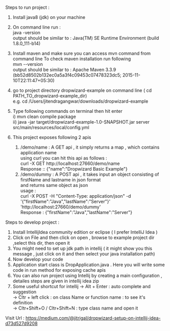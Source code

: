 Steps to run project :
1. Install java8 (jdk) on your machine 
2. On command line run :    
     java -version  
   output should be similar to : Java(TM) SE Runtime Environment (build 1.8.0_111-b14)
2. Install maven  and make sure you can access mvn command from command line 
   To check maven installation run following   
    mvn --version  
    output should be similar to : Apache Maven 3.3.9 (bb52d8502b132ec0a5a3f4c09453c07478323dc5; 2015-11-10T22:11:47+05:30)
3. go to project directory dropwizard-example on command line ( cd PATH_TO_dropwizard-example_dir)  
    e.g. cd /Users/jitendragangwar/downloads/dropwizard-example
4. Type  following commands on terminal then hit enter    
   i)  mvn clean compile package  
   ii) java -jar target/dropwizard-example-1.0-SNAPSHOT.jar server src/main/resources/local/config.yml 

5. This project exposes following 2 apis   
    1) /demo/name : A GET api , it simply returns a map , which contains application name  
    using curl you can hit this api as follows :   
        curl -X GET http://localhost:27660/demo/name  
    Response :: {"name":"Dropwizard Basic Example"}
    2) /demo/dummy  : A POST api , it takes input an object consisting of firstName and lastname in json format  
        and returns same object as json  
     usage :   
        curl -X POST -H "Content-Type: application/json"  -d '{"firstName":"Java","lastName":"Server"}' 'http://localhost:27660/demo/dummy'  
     Response : {"firstName":"Java","lastName":"Server"}


Steps to develop project :
1) Install IntellijIdea community edition or eclipse ( I prefer IntelliJ Idea )
2) Click on File and then click on open , browse to example project dir ,select this dir, then open it
3) You might need to set up jdk path in intellij ( it might show you this message , just click on it and then select your java installation path)
4) Now develop your code 
5) Application start class is DropApplication.java . Here you will write some code in run method for exposing cache apis   
6) You can also run project using Intellij by creating a main configuration , detailes steps are given in intellij idea zip
7) Some useful shortcut for intellij -> Alt + Enter : auto complete and suggestion  
                                     -> Cltr + left click : on class Name or function name : to see it's definition     
                                     -> Cltr+Shift+O / Cltr+Shift+N : type class name and open it   
      
Visit Url : https://medium.com/@jitrigal/dropwizard-setup-on-intellij-idea-d73d527d9208
    
